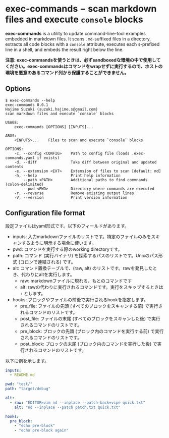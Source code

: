 
# exec-commands − scan markdown files and execute `console` blocks

**exec-commands** is a utility to update command-line-tool examples embedded in markdown files. It scans `.md`-suffixed files in a directory, extracts all code blocks with a `console` attribute, executes each `$`-prefixed line in a shell, and embeds the result right below the line.

**注意: exec-commandsを使うときは、必ずsandboxedな環境の中で使用してください。exec-commandsはコマンドをwrapせずに実行するので、ホストの環境を悪意のあるコマンド列から保護することができません。**

## Options

```console
$ exec-commands --help
exec-commands 0.0.1
Hajime Suzuki (suzuki.hajime.s@gmail.com)
scan markdown files and execute `console` blocks

USAGE:
    exec-commands [OPTIONS] [INPUTS]...

ARGS:
    <INPUTS>...    Files to scan and execute `console` blocks

OPTIONS:
    -c, --config <CONFIG>    Path to config file (loads .exec-commands.yaml if exists)
    -d, --diff               Take diff between original and updated contents
    -e, --extension <EXT>    Extension of files to scan [default: md]
    -h, --help               Print help information
        --path <PATH>        Additional paths to find commnands (colon-delimited)
        --pwd <PWD>          Directory where commands are executed
    -r, --reverse            Remove existing output lines
    -V, --version            Print version information
```

## Configuration file format

設定ファイルはyaml形式です。以下のフィールドがあります。

* inputs: 入力markdownファイルのリストです。特定のファイルのみをスキャンするように明示する場合に使います。
* pwd: コマンドを実行する際のworking directoryです。
* path: コマンド (実行バイナリ) を探索するパスのリストです。Unixのパス形式 (コロンで連結される) です。
* alt: コマンド置換テーブルで、(raw, alt) のリストです。rawを発見したとき、代わりにaltを実行します。
  * raw: markdownファイルに現れる、もとのコマンドです
  * alt: rawの代わりに実行されるコマンドです。実行をスキップするときは `:` とします。
* hooks: ブロックやファイルの前後で実行されるhookを指定します。
  * pre_file: ファイルの先頭 (すべてのブロックをスキャンする前) で実行されるコマンドのリストです。
  * post_file: ファイルの末尾 (すべてのブロックをスキャンした後) で実行されるコマンドのリストです。
  * pre_block: ブロックの先頭 (ブロック内のコマンドを実行する前) で実行されるコマンドのリストです。
  * post_block: ブロックの末尾 (ブロック内のコマンドを実行した後) で実行されるコマンドのリストです。

以下に例を示します。

```yaml
inputs:
  - README.md

pwd: "test/"
path: "target/debug"

alt:
  - raw: "EDITOR=vim nd --inplace --patch-back=vipe quick.txt"
    alt: "nd --inplace --patch patch.txt quick.txt"

hooks:
  pre_block:
    - "echo pre-block"
    - "echo pre-block again"
```
